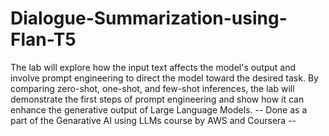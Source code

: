 # Dialogue-Summarization-using-Flan-T5
The lab will explore how the input text affects the model's output and involve prompt engineering to direct the model toward the desired task. By comparing zero-shot, one-shot, and few-shot inferences, the lab will demonstrate the first steps of prompt engineering and show how it can enhance the generative output of Large Language Models.
-- Done as a part of the Genarative AI using LLMs course by AWS and Coursera -- 
